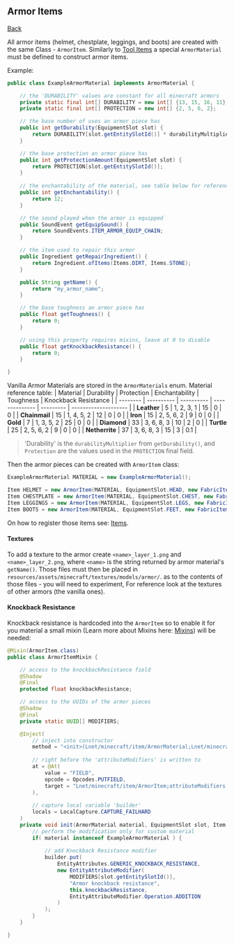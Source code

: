 ## Armor Items
[Back](../fabric.md)

All armor items (helmet, chestplate, leggings, and boots) are created with the same Class - `ArmorItem`. Similarly to [Tool Items](tool.md) a special `ArmorMaterial` must be defined to construct armor items.

Example:
```java
public class ExampleArmorMaterial implements ArmorMaterial {

	// the 'DURABILITY' values are constant for all minecraft armors
    private static final int[] DURABILITY = new int[] {13, 15, 16, 11};
    private static final int[] PROTECTION = new int[] {2, 5, 6, 2};

	// the base number of uses an armor piece has
    public int getDurability(EquipmentSlot slot) {
        return DURABILITY[slot.getEntitySlotId()] * durabilityMultiplier;
    }

	// the base protection an armor piece has
    public int getProtectionAmount(EquipmentSlot slot) {
        return PROTECTION[slot.getEntitySlotId()];
    }
	
	// the enchantability of the material, see table below for reference
    public int getEnchantability() {
        return 12;
    }

	// the sound played when the armor is equipped
    public SoundEvent getEquipSound() {
        return SoundEvents.ITEM_ARMOR_EQUIP_CHAIN;
    }

	// the item used to repair this armor
    public Ingredient getRepairIngredient() {
        return Ingredient.ofItems(Items.DIRT, Items.STONE);
    }

    public String getName() {
        return "my_armor_name";
    }

	// the base toughness an armor piece has
    public float getToughness() {
        return 0;
    }

	// using this property requires mixins, leave at 0 to disable
    public float getKnockbackResistance() {
        return 0;
    }

}
```

Vanilla Armor Materials are stored in the `ArmorMaterials` enum.
Material reference table:
| Material | Durability | Protection | Enchantability | Toughness | Knockback Resistance |
| -------- | ---------- | ---------- | -------------- | --------- | -------------------- |
| **Leather** | 5       | 1, 2, 3, 1 | 15             | 0         | 0                    |
| **Chainmail** | 15    | 1, 4, 5, 2 | 12             | 0         | 0                    |
| **Iron** | 15         | 2, 5, 6, 2 | 9              | 0         | 0                    |
| **Gold** | 7          | 1, 3, 5, 2 | 25             | 0         | 0                    |
| **Diamond** | 33      | 3, 6, 8, 3 | 10             | 2         | 0                    |
| **Turtle** | 25       | 2, 5, 6, 2 | 9              | 0         | 0                    |
| **Netherrite** | 37   | 3, 6, 8, 3 | 15             | 3         | 0.1                  |
> 'Durability' is the `durabilityMultiplier` from `getDurability()`, and `Protection` are the values used in the `PROTECTION` final field.

Then the armor pieces can be created with `ArmorItem` class:
```java
ExampleArmorMaterial MATERIAL = new ExampleArmorMaterial();

Item HELMET = new ArmorItem(MATERIAL, EquipmentSlot.HEAD, new FabricItemSettings().group(ItemGroup.COMBAT));
Item CHESTPLATE = new ArmorItem(MATERIAL, EquipmentSlot.CHEST, new FabricItemSettings().group(ItemGroup.COMBAT));
Item LEGGINGS = new ArmorItem(MATERIAL, EquipmentSlot.LEGS, new FabricItemSettings().group(ItemGroup.COMBAT));
Item BOOTS = new ArmorItem(MATERIAL, EquipmentSlot.FEET, new FabricItemSettings().group(ItemGroup.COMBAT));
```

On how to register those items see: [Items](item.md).

#### Textures
To add a texture to the armor create `<name>_layer_1.png` and `<name>_layer_2.png`, where `<name>` is the string returned by armor material's `getName()`. Those files must then be placed in `resources/assets/minecraft/textures/models/armor/`. as to the contents of those files - you will need to experiment, For reference look at the textures of other armors (the vanilla ones).

#### Knockback Resistance
Knockback resistance is hardcoded into the `ArmorItem` so to enable it for you material a small mixin (Learn more about Mixins here: [Mixins](/wiki/mixins/mixins.md)) will be needed:

```java
@Mixin(ArmorItem.class)
public class ArmorItemMixin {

	// access to the knockbackResistance field
	@Shadow
	@Final
	protected float knockbackResistance;

	// access to the UUIDs of the armor pieces
	@Shadow
	@Final
	private static UUID[] MODIFIERS;

	@Inject(
		// inject into constructor
		method = "<init>(Lnet/minecraft/item/ArmorMaterial;Lnet/minecraft/entity/EquipmentSlot;Lnet/minecraft/item/Item$Settings;)V",
		
		// right before the 'attributeModifiers' is written to
		at = @At(
			value = "FIELD",
			opcode = Opcodes.PUTFIELD,
			target = "Lnet/minecraft/item/ArmorItem;attributeModifiers:Lcom/google/common/collect/Multimap;"
		),
		
		// capture local variable 'builder'
		locals = LocalCapture.CAPTURE_FAILHARD
	)
	private void init(ArmorMaterial material, EquipmentSlot slot, Item.Settings settings, CallbackInfo ci, ImmutableMultimap.Builder<EntityAttribute, EntityAttributeModifier> builder) {
		// perform the modification only for custom material
		if( material instanceof ExampleArmorMaterial ) {
		
			// add Knockback Resistance modifier
			builder.put(
				EntityAttributes.GENERIC_KNOCKBACK_RESISTANCE,
				new EntityAttributeModifier(
					MODIFIERS[slot.getEntitySlotId()],
					"Armor knockback resistance",
					this.knockbackResistance,
					EntityAttributeModifier.Operation.ADDITION
				)
			);
		}
	}

}
```

